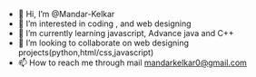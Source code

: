 - 👋 Hi, I’m @Mandar-Kelkar
- 👀 I’m interested in coding , and web designing 
- 🌱 I’m currently learning javascript, Advance java and C++
- 💞️ I’m looking to collaborate on web designing projects(python,html/css,javascript)
- 📫 How to reach me through mail mandarkelkar0@gmail.com 

<!---
Mandar-Kelkar/Mandar-Kelkar is a ✨ special ✨ repository because its `README.md` (this file) appears on your GitHub profile.
You can click the Preview link to take a look at your changes.
--->
